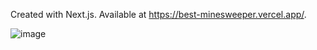 Created with Next.js. Available at https://best-minesweeper.vercel.app/.

![image](https://github.com/user-attachments/assets/57d8183d-50d4-4d41-98cb-58519d03029e)
